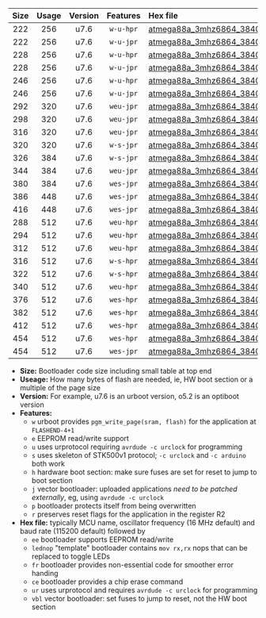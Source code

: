 |Size|Usage|Version|Features|Hex file|
|:-:|:-:|:-:|:-:|:--|
|222|256|u7.6|`w-u-hpr`|[atmega88a_3mhz6864_38400bps_ur.hex](https://raw.githubusercontent.com/stefanrueger/urboot/main/atmega88a_3mhz6864_38400bps_ur.hex)|
|222|256|u7.6|`w-u-jpr`|[atmega88a_3mhz6864_38400bps_ur_vbl.hex](https://raw.githubusercontent.com/stefanrueger/urboot/main/atmega88a_3mhz6864_38400bps_ur_vbl.hex)|
|228|256|u7.6|`w-u-hpr`|[atmega88a_3mhz6864_38400bps_lednop_ur.hex](https://raw.githubusercontent.com/stefanrueger/urboot/main/atmega88a_3mhz6864_38400bps_lednop_ur.hex)|
|228|256|u7.6|`w-u-jpr`|[atmega88a_3mhz6864_38400bps_lednop_ur_vbl.hex](https://raw.githubusercontent.com/stefanrueger/urboot/main/atmega88a_3mhz6864_38400bps_lednop_ur_vbl.hex)|
|246|256|u7.6|`w-u-hpr`|[atmega88a_3mhz6864_38400bps_lednop_fr_ur.hex](https://raw.githubusercontent.com/stefanrueger/urboot/main/atmega88a_3mhz6864_38400bps_lednop_fr_ur.hex)|
|246|256|u7.6|`w-u-jpr`|[atmega88a_3mhz6864_38400bps_lednop_fr_ur_vbl.hex](https://raw.githubusercontent.com/stefanrueger/urboot/main/atmega88a_3mhz6864_38400bps_lednop_fr_ur_vbl.hex)|
|292|320|u7.6|`weu-jpr`|[atmega88a_3mhz6864_38400bps_ee_ur_vbl.hex](https://raw.githubusercontent.com/stefanrueger/urboot/main/atmega88a_3mhz6864_38400bps_ee_ur_vbl.hex)|
|298|320|u7.6|`weu-jpr`|[atmega88a_3mhz6864_38400bps_ee_lednop_ur_vbl.hex](https://raw.githubusercontent.com/stefanrueger/urboot/main/atmega88a_3mhz6864_38400bps_ee_lednop_ur_vbl.hex)|
|316|320|u7.6|`weu-jpr`|[atmega88a_3mhz6864_38400bps_ee_lednop_fr_ur_vbl.hex](https://raw.githubusercontent.com/stefanrueger/urboot/main/atmega88a_3mhz6864_38400bps_ee_lednop_fr_ur_vbl.hex)|
|320|320|u7.6|`w-s-jpr`|[atmega88a_3mhz6864_38400bps_vbl.hex](https://raw.githubusercontent.com/stefanrueger/urboot/main/atmega88a_3mhz6864_38400bps_vbl.hex)|
|326|384|u7.6|`w-s-jpr`|[atmega88a_3mhz6864_38400bps_lednop_vbl.hex](https://raw.githubusercontent.com/stefanrueger/urboot/main/atmega88a_3mhz6864_38400bps_lednop_vbl.hex)|
|344|384|u7.6|`weu-jpr`|[atmega88a_3mhz6864_38400bps_ee_lednop_fr_ce_ur_vbl.hex](https://raw.githubusercontent.com/stefanrueger/urboot/main/atmega88a_3mhz6864_38400bps_ee_lednop_fr_ce_ur_vbl.hex)|
|380|384|u7.6|`wes-jpr`|[atmega88a_3mhz6864_38400bps_ee_vbl.hex](https://raw.githubusercontent.com/stefanrueger/urboot/main/atmega88a_3mhz6864_38400bps_ee_vbl.hex)|
|386|448|u7.6|`wes-jpr`|[atmega88a_3mhz6864_38400bps_ee_lednop_vbl.hex](https://raw.githubusercontent.com/stefanrueger/urboot/main/atmega88a_3mhz6864_38400bps_ee_lednop_vbl.hex)|
|416|448|u7.6|`wes-jpr`|[atmega88a_3mhz6864_38400bps_ee_lednop_fr_vbl.hex](https://raw.githubusercontent.com/stefanrueger/urboot/main/atmega88a_3mhz6864_38400bps_ee_lednop_fr_vbl.hex)|
|288|512|u7.6|`weu-hpr`|[atmega88a_3mhz6864_38400bps_ee_ur.hex](https://raw.githubusercontent.com/stefanrueger/urboot/main/atmega88a_3mhz6864_38400bps_ee_ur.hex)|
|294|512|u7.6|`weu-hpr`|[atmega88a_3mhz6864_38400bps_ee_lednop_ur.hex](https://raw.githubusercontent.com/stefanrueger/urboot/main/atmega88a_3mhz6864_38400bps_ee_lednop_ur.hex)|
|312|512|u7.6|`weu-hpr`|[atmega88a_3mhz6864_38400bps_ee_lednop_fr_ur.hex](https://raw.githubusercontent.com/stefanrueger/urboot/main/atmega88a_3mhz6864_38400bps_ee_lednop_fr_ur.hex)|
|316|512|u7.6|`w-s-hpr`|[atmega88a_3mhz6864_38400bps.hex](https://raw.githubusercontent.com/stefanrueger/urboot/main/atmega88a_3mhz6864_38400bps.hex)|
|322|512|u7.6|`w-s-hpr`|[atmega88a_3mhz6864_38400bps_lednop.hex](https://raw.githubusercontent.com/stefanrueger/urboot/main/atmega88a_3mhz6864_38400bps_lednop.hex)|
|340|512|u7.6|`weu-hpr`|[atmega88a_3mhz6864_38400bps_ee_lednop_fr_ce_ur.hex](https://raw.githubusercontent.com/stefanrueger/urboot/main/atmega88a_3mhz6864_38400bps_ee_lednop_fr_ce_ur.hex)|
|376|512|u7.6|`wes-hpr`|[atmega88a_3mhz6864_38400bps_ee.hex](https://raw.githubusercontent.com/stefanrueger/urboot/main/atmega88a_3mhz6864_38400bps_ee.hex)|
|382|512|u7.6|`wes-hpr`|[atmega88a_3mhz6864_38400bps_ee_lednop.hex](https://raw.githubusercontent.com/stefanrueger/urboot/main/atmega88a_3mhz6864_38400bps_ee_lednop.hex)|
|412|512|u7.6|`wes-hpr`|[atmega88a_3mhz6864_38400bps_ee_lednop_fr.hex](https://raw.githubusercontent.com/stefanrueger/urboot/main/atmega88a_3mhz6864_38400bps_ee_lednop_fr.hex)|
|454|512|u7.6|`wes-hpr`|[atmega88a_3mhz6864_38400bps_ee_lednop_fr_ce.hex](https://raw.githubusercontent.com/stefanrueger/urboot/main/atmega88a_3mhz6864_38400bps_ee_lednop_fr_ce.hex)|
|454|512|u7.6|`wes-jpr`|[atmega88a_3mhz6864_38400bps_ee_lednop_fr_ce_vbl.hex](https://raw.githubusercontent.com/stefanrueger/urboot/main/atmega88a_3mhz6864_38400bps_ee_lednop_fr_ce_vbl.hex)|

- **Size:** Bootloader code size including small table at top end
- **Useage:** How many bytes of flash are needed, ie, HW boot section or a multiple of the page size
- **Version:** For example, u7.6 is an urboot version, o5.2 is an optiboot version
- **Features:**
  + `w` urboot provides `pgm_write_page(sram, flash)` for the application at `FLASHEND-4+1`
  + `e` EEPROM read/write support
  + `u` uses urprotocol requiring `avrdude -c urclock` for programming
  + `s` uses skeleton of STK500v1 protocol; `-c urclock` and `-c arduino` both work
  + `h` hardware boot section: make sure fuses are set for reset to jump to boot section
  + `j` vector bootloader: uploaded applications *need to be patched externally*, eg, using `avrdude -c urclock`
  + `p` bootloader protects itself from being overwritten
  + `r` preserves reset flags for the application in the register R2
- **Hex file:** typically MCU name, oscillator frequency (16 MHz default) and baud rate (115200 default) followed by
  + `ee` bootloader supports EEPROM read/write
  + `lednop` "template" bootloader contains `mov rx,rx` nops that can be replaced to toggle LEDs
  + `fr` bootloader provides non-essential code for smoother error handing
  + `ce` bootloader provides a chip erase command
  + `ur` uses urprotocol and requires `avrdude -c urclock` for programming
  + `vbl` vector bootloader: set fuses to jump to reset, not the HW boot section
